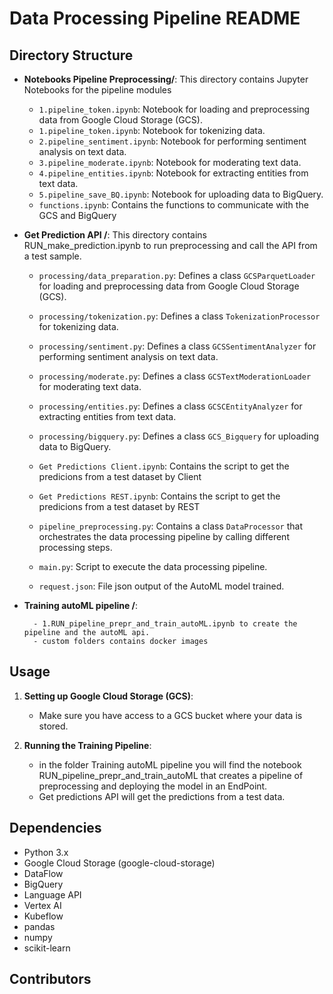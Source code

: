 # Data Processing Pipeline README

## Directory Structure

- **Notebooks Pipeline Preprocessing/**: This directory contains Jupyter Notebooks for the pipeline modules

  - `1.pipeline_token.ipynb`: Notebook for loading and preprocessing data from Google Cloud Storage (GCS).
  - `1.pipeline_token.ipynb`: Notebook for tokenizing data.
  - `2.pipeline_sentiment.ipynb`: Notebook for performing sentiment analysis on text data.
  - `3.pipeline_moderate.ipynb`: Notebook for moderating text data.
  - `4.pipeline_entities.ipynb`: Notebook for extracting entities from text data.
  - `5.pipeline_save_BQ.ipynb`: Notebook for uploading data to BigQuery.
  - `functions.ipynb`: Contains the functions to communicate with the GCS and BigQuery 



- **Get Prediction API /**: This directory contains RUN_make_prediction.ipynb to run preprocessing and call the API from a test sample. 

  - `processing/data_preparation.py`: Defines a class `GCSParquetLoader` for loading and preprocessing data from Google Cloud Storage (GCS).
  - `processing/tokenization.py`: Defines a class `TokenizationProcessor` for tokenizing data.
  - `processing/sentiment.py`: Defines a class `GCSSentimentAnalyzer` for performing sentiment analysis on text data.
  - `processing/moderate.py`: Defines a class `GCSTextModerationLoader` for moderating text data.
  - `processing/entities.py`: Defines a class `GCSCEntityAnalyzer` for extracting entities from text data.
  - `processing/bigquery.py`: Defines a class `GCS_Bigquery` for uploading data to BigQuery.
  
  - `Get Predictions Client.ipynb`: Contains the script to get the predicions from a test dataset by Client
  
  - `Get Predictions REST.ipynb`: Contains the script to get the predicions from a test dataset by REST
  
   - `pipeline_preprocessing.py`: Contains a class `DataProcessor` that orchestrates the data processing pipeline by calling different processing steps.
   
    - `main.py`: Script to execute the data processing pipeline.
    - `request.json`: File json output of the AutoML model trained.

- **Training autoML pipeline /**: 

        - 1.RUN_pipeline_prepr_and_train_autoML.ipynb to create the pipeline and the autoML api. 
        - custom folders contains docker images

## Usage

1. **Setting up Google Cloud Storage (GCS)**:
    - Make sure you have access to a GCS bucket where your data is stored.

2. **Running the Training Pipeline**:
    - in the folder Training autoML pipeline you will find the notebook RUN_pipeline_prepr_and_train_autoML that creates a pipeline of preprocessing and deploying the model in an EndPoint.
    - Get predictions API will get the predictions from a test data.


## Dependencies

- Python 3.x
- Google Cloud Storage (google-cloud-storage)
- DataFlow
- BigQuery
- Language API
- Vertex AI
- Kubeflow
- pandas
- numpy
- scikit-learn

## Contributors

